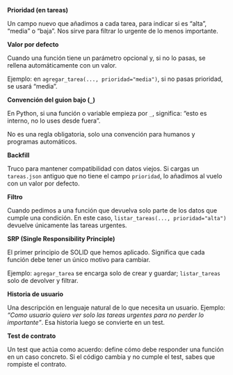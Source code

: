 **Prioridad (en tareas)**

Un campo nuevo que añadimos a cada tarea, para indicar si es “alta”, “media” o “baja”. Nos sirve para filtrar lo urgente de lo menos importante.

**Valor por defecto**

Cuando una función tiene un parámetro opcional y, si no lo pasas, se rellena automáticamente con un valor.

Ejemplo: en `agregar_tarea(..., prioridad="media")`, si no pasas prioridad, se usará “media”.

**Convención del guion bajo (`_`)**

En Python, si una función o variable empieza por `_`, significa: “esto es interno, no lo uses desde fuera”.

No es una regla obligatoria, solo una convención para humanos y programas automáticos.

**Backfill**

Truco para mantener compatibilidad con datos viejos. Si cargas un `tareas.json` antiguo que no tiene el campo `prioridad`, lo añadimos al vuelo con un valor por defecto.

**Filtro**

Cuando pedimos a una función que devuelva solo parte de los datos que cumple una condición. En este caso, `listar_tareas(..., prioridad="alta")` devuelve únicamente las tareas urgentes.

**SRP (Single Responsibility Principle)**

El primer principio de SOLID que hemos aplicado. Significa que cada función debe tener un único motivo para cambiar.

Ejemplo: `agregar_tarea` se encarga solo de crear y guardar; `listar_tareas` solo de devolver y filtrar.

**Historia de usuario**

Una descripción en lenguaje natural de lo que necesita un usuario. Ejemplo: *“Como usuario quiero ver solo las tareas urgentes para no perder lo importante”*. Esa historia luego se convierte en un test.

**Test de contrato**

Un test que actúa como acuerdo: define cómo debe responder una función en un caso concreto. Si el código cambia y no cumple el test, sabes que rompiste el contrato.